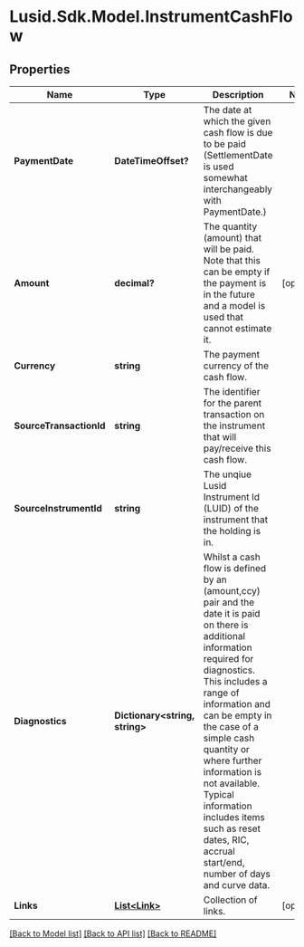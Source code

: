 
# Lusid.Sdk.Model.InstrumentCashFlow

## Properties

Name | Type | Description | Notes
------------ | ------------- | ------------- | -------------
**PaymentDate** | **DateTimeOffset?** | The date at which the given cash flow is due to be paid (SettlementDate is used somewhat interchangeably with PaymentDate.) | 
**Amount** | **decimal?** | The quantity (amount) that will be paid. Note that this can be empty if the payment is in the future and a model is used that cannot estimate it. | [optional] 
**Currency** | **string** | The payment currency of the cash flow. | 
**SourceTransactionId** | **string** | The identifier for the parent transaction on the instrument that will pay/receive this cash flow. | 
**SourceInstrumentId** | **string** | The unqiue Lusid Instrument Id (LUID) of the instrument that the holding is in. | 
**Diagnostics** | **Dictionary&lt;string, string&gt;** | Whilst a cash flow is defined by an (amount,ccy) pair and the date it is paid on there is additional information required for diagnostics. This includes a range of information and can be empty in the case of a simple cash quantity or where further information is not available. Typical information includes items such as reset dates, RIC, accrual start/end, number of days and curve data. | 
**Links** | [**List&lt;Link&gt;**](Link.md) | Collection of links. | [optional] 

[[Back to Model list]](../README.md#documentation-for-models)
[[Back to API list]](../README.md#documentation-for-api-endpoints)
[[Back to README]](../README.md)

